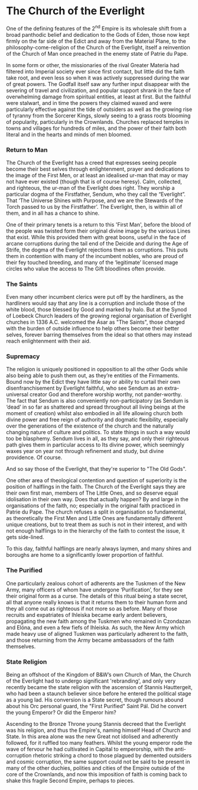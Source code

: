 # The Church of the Everlight
One of the defining features of the 2<sup>nd</sup> Empire is its wholesale shift from a broad panthodic belief and dedication to the Gods of Eden, those now kept firmly on the far side of the Edict and away from the Material Plane, to the philosophy-come-religion of the Church of the Everlight, itself a reinvention of the Church of Man once preached in the enemy state of Patrie du Pape. 

In some form or other, the missionaries of the rival Greater Materia had filtered into Imperial society ever since first contact, but little did the faith take root, and even less so when it was actively suppressed during the war of great powers. The Godfall itself saw any further input disappear with the severing of travel and civilization, and popular support shrank in the face of overwhelming damage from spiritual entities, at least at first. But the faithful were stalwart, and in time the powers they claimed waxed and were particularly effective against the tide of outsiders as well as the growing rise of tyranny from the Sorcerer Kings, slowly seeing to a grass roots blooming of popularity, particularly in the Crownlands. Churches replaced temples in towns and villages for hundreds of miles, and the power of their faith both literal and in the hearts and minds of men bloomed.

### Return to Man
The Church of the Everlight has a creed that expresses seeing people become their best selves through enlightenment, prayer and dedications to the image of the First Men, or at least an idealised ur-man that may or may not have ever existed (though that is of course heresy). Calm, collected, and righteous, the ur-man of the Everlight does right. They worship a particular dogma of the Firstfather, Sendum, who they call the “Everlight”. That ‘The Universe Shines with Purpose, and we are the Stewards of the Torch passed to us by the Firstfather’. The Everlight, then, is within all of them, and in all has a chance to shine.

One of their primary tenets is a return to this 'First Man', before the blood of the people was twisted form their original divine image by the various Lines that exist. While this provided them with great boons, useful in the face of arcane corruptions during the tail end of the Deicide and during the Age of Strife, the dogma of the Everlight rejections them as corruptions. This puts them in contention with many of the incumbent nobles, who are proud of their fey touched breeding, and many of the ‘legitimate’ licensed mage circles who value the access to The Gift bloodlines often provide. 

### The Saints
Even many other incumbent clerics were put off by the hardliners, as the hardliners would say that any line is a corruption and include those of the white blood, those blessed by Good and marked by halo. But at the Synod of Loebeck Church leaders of the growing regional organisation of Everlight churches in 1336 A.C. welcomed the Ásar as "The Saints", those charged with the burden of outside influence to help others become their better selves, forever barring themselves from the ideal so that others may instead reach enlightenment with their aid. 

### Supremacy
The religion is uniquely positioned in opposition to all the other Gods while also being able to push them out, as they’re entities of the Firmaments. Bound now by the Edict they have little say or ability to curtail their own disenfranchisement by Everlight faithful, who see Sendum as an extra-universal creator God and therefore worship worthy, not pander-worthy. The fact that Sendum is also conveniently non-participatory (as Sendum is ‘dead’ in so far as shattered and spread throughout all living beings at the moment of creation) whilst also embodied in all life allowing church both divine power and free reign of authority and dogmatic flexibility, especially over the generations of the existence of the church and the naturally changing nature of culture and politics. To state things in such a way would too be blasphemy. Sendum lives in all, as they say, and only their righteous path gives them in particular access to Its divine power, which seemingly waxes year on year not through refinement and study, but divine providence. Of course.

And so say those of the Everlight, that they're superior to "The Old Gods".

One other area of theological contention and question of superiority is the position of halflings in the faith. The Church of the Everlight says they are their own first man, members of The Little Ones, and so deserve equal idolisation in their own way. Does that actually happen? By and large in the organisations of the faith, no; especially in the original faith practiced in Patrie du Pape. The church refuses a split in organisation so fundamental, as theoretically the First Men and Little Ones are fundamentally different unique creations, but to treat them as such is not in their interest, and with not enough halflings to in the hierarchy of the faith to contest the issue, it gets side-lined. 

To this day, faithful halflings are nearly always laymen, and many shires and boroughs are home to a significantly lower proportion of faithful.

### The Purified
One particularly zealous cohort of adherents are the Tuskmen of the New Army, many officers of whom have undergone ‘Purification’, for they see their original form as a curse. The details of this ritual being a state secret, all that anyone really knows is that it returns them to their human form and they all come out as righteous if not more so as before. Many of those recruits and expatriates of Ihleiska became early ardent believers, propagating the new faith among the Tuskmen who remained in Czondazan and Elóna, and even a few fiefs of Ihleiska. As such, the New Army which made heavy use of aligned Tuskmen was particularly adherent to the faith, and those returning from the Army became ambassadors of the faith themselves.

### State Religion
Being an offshoot of the Kingdom of B&W’s own Church of Man, the Church of the Everlight had to undergo significant 'rebranding', and only very recently became the state religion with the ascension of Stannis Hauttergeit, who had been a staunch believer since before he entered the political stage as a young lad. His conversion is a State secret, though rumours abound about his Orc personal guard, the "First Purified" Saint Pál. Did he convert the young Emperor? Or did the Emperor him?

Ascending to the Bronze Throne young Stannis decreed that the Everlight was his religion, and thus the Empire's, naming himself Head of Church and State. In this area alone was the new Great not idolised and adherently followed, for it ruffled too many feathers. Whilst the young emperor rode the wave of fervour he had cultivated in Capital to emperorship, with the anti-corruption rhetoric striking a chord to those plagued by demented outsiders and cosmic corruption, the same support could not be said to be present in many of the other duchies, polities and cities of the Empire outside of the core of the Crownlands, and now this imposition of faith is coming back to shake this fragile Second Empire, perhaps to pieces. 

